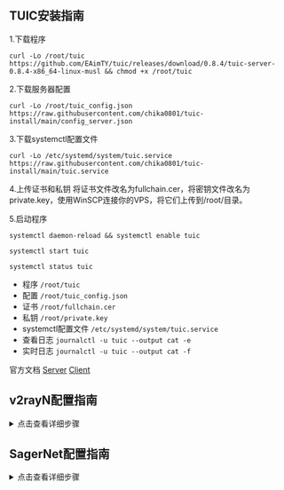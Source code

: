 ## TUIC安装指南

1.下载程序
```
curl -Lo /root/tuic https://github.com/EAimTY/tuic/releases/download/0.8.4/tuic-server-0.8.4-x86_64-linux-musl && chmod +x /root/tuic
```

2.下载服务器配置
```
curl -Lo /root/tuic_config.json https://raw.githubusercontent.com/chika0801/tuic-install/main/config_server.json
```

3.下载systemctl配置文件
```
curl -Lo /etc/systemd/system/tuic.service https://raw.githubusercontent.com/chika0801/tuic-install/main/tuic.service
```

4.上传证书和私钥
将证书文件改名为fullchain.cer，将密钥文件改名为private.key，使用WinSCP连接你的VPS，将它们上传到/root/目录。

5.启动程序
```
systemctl daemon-reload && systemctl enable tuic
```

```
systemctl start tuic
```

```
systemctl status tuic
```

- 程序 `/root/tuic`
- 配置 `/root/tuic_config.json`
- 证书 `/root/fullchain.cer`
- 私钥 `/root/private.key`
- systemctl配置文件 `/etc/systemd/system/tuic.service`
- 查看日志 `journalctl -u tuic --output cat -e`
- 实时日志 `journalctl -u tuic --output cat -f`

官方文档 [Server](https://github.com/EAimTY/tuic/blob/dev/README.md#server) [Client](https://github.com/EAimTY/tuic/blob/dev/README.md#client)

## v2rayN配置指南

<details><summary>点击查看详细步骤</summary> 

![1](https://user-images.githubusercontent.com/88967758/192556695-3b62d99a-8dee-46b8-b39a-0f13888e14fc.jpg)

![2](https://user-images.githubusercontent.com/88967758/192556731-b13c11cd-2bda-4f38-90c5-ecac77c27eb9.jpg)

![3](https://user-images.githubusercontent.com/88967758/192557055-a91fb74f-0050-4a05-831c-ca795886b8c9.jpg)

</details>

## SagerNet配置指南

<details><summary>点击查看详细步骤</summary> 

![sagernet](https://user-images.githubusercontent.com/88967758/192247392-a4e6756c-c829-4ba6-a96f-ca39e9b163f9.jpg)

</details>
